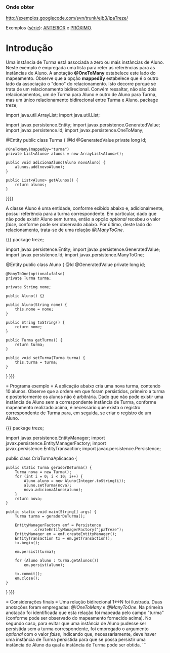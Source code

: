 ### Onde obter ###
http://exemplos.googlecode.com/svn/trunk/ejb3/jpaTreze/

Exemplos ([série](http://code.google.com/p/exemplos/wiki/ejbPersistence)): [ANTERIOR](http://code.google.com/p/exemplos/wiki/jpaDoze) e [PRÓXIMO](http://code.google.com/p/exemplos/wiki/jpaQuatorze).

# Introdução #
Uma instância de Turma está associada a zero ou mais instâncias de Aluno. Neste exemplo é empregada uma lista para reter as referências para as instâncias de Aluno. A anotação **@OneToMany** estabelece este lado do mapeamento. Observe que a opção **mappedBy** estabelece que é o outro lado da associação o "dono" do relacionamento. Isto decorre porque se trata de um relacionamento bidirecional. Convém ressaltar, não são dois relacionamentos, um de Turma para Aluno e outro de Aluno para Turma, mas um único relacionamento bidirecional entre Turma e Aluno.
package treze;

import java.util.ArrayList;
import java.util.List;

import javax.persistence.Entity;
import javax.persistence.GeneratedValue;
import javax.persistence.Id;
import javax.persistence.OneToMany;

@Entity
public class Turma {
	@Id
	@GeneratedValue
	private long id;

	@OneToMany(mappedBy="turma")
	private List<Aluno> alunos = new ArrayList<Aluno>();
	
	public void adicionaAluno(Aluno novoAluno) {
		alunos.add(novoAluno);
	}
	
	public List<Aluno> getAlunos() {
		return alunos;
	}
}}}}

A classe Aluno é uma entidade, conforme exibido abaixo e, adicionalmente, possui referência para a turma correspondente. Em particular, dado que não pode existir Aluno sem turma, então a opção *optional* recebeu o valor *false*, conforme pode ser observado abaixo. Por último, deste lado do relacionamento, trata-se de uma relação *@!ManyToOne*. 

{{{
package treze;

import javax.persistence.Entity;
import javax.persistence.GeneratedValue;
import javax.persistence.Id;
import javax.persistence.ManyToOne;

@Entity
public class Aluno {
	@Id
	@GeneratedValue
	private long id;

	@ManyToOne(optional=false)
	private Turma turma;
	
	private String nome;
	
	public Aluno() {}
	
	public Aluno(String nome) {
		this.nome = nome;
	}
	
	public String toString() {
		return nome;
	}

	public Turma getTurma() {
		return turma;
	}

	public void setTurma(Turma turma) {
		this.turma = turma;
	}
}
}}}

= Programa exemplo =
A aplicação abaixo cria uma nova turma, contendo 10 alunos. Observe que a ordem em que foram persistidos, primeiro a turma e posteriormente os alunos não é arbitrária. Dado que não pode existir uma instância de Aluno sem a correspondente instância de Turma, conforme mapeamento realizado acima, é necessário que exista o registro correspondente de Turma para, em seguida, se criar o registro de um Aluno. 

{{{
package treze;

import javax.persistence.EntityManager;
import javax.persistence.EntityManagerFactory;
import javax.persistence.EntityTransaction;
import javax.persistence.Persistence;

public class CriaTurmaAplicacao {

	public static Turma geradorDeTurma() {
		Turma nova = new Turma();
		for (int i = 0; i < 10; i++) {
			Aluno aluno = new Aluno(Integer.toString(i));
			aluno.setTurma(nova);
			nova.adicionaAluno(aluno);
		}
		return nova;
	}

	public static void main(String[] args) {
		Turma turma = geradorDeTurma();

		EntityManagerFactory emf = Persistence
				.createEntityManagerFactory("jpaTreze");
		EntityManager em = emf.createEntityManager();
		EntityTransaction tx = em.getTransaction();
		tx.begin();

		em.persist(turma);
		
		for (Aluno aluno : turma.getAlunos())
			em.persist(aluno);

		tx.commit();
		em.close();
	}
}
}}}

= Considerações finais = 
Uma relação bidirecional 1<->N foi ilustrada. Duas anotações foram empregadas: *@!OneToMany* e *@ManyToOne*. Na primeira anotação foi identificada que esta relação foi mapeada pelo campo "turma" (conforme pode ser observado do mapeamento fornecido acima). No segundo caso, para evitar que uma instância de Aluno pudesse ser persistida sem a turma correspondente, foi empregado o argumento *optional* com o valor *false*, indicando que, necessariamente, deve haver uma instância de Turma persistida para que se possa persistir uma instância de Aluno da qual a instância de Turma pode ser obtida. ```